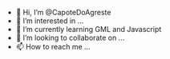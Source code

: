 - 👋 Hi, I’m @CapoteDoAgreste
- 👀 I’m interested in ...
- 🌱 I’m currently learning GML and Javascript
- 💞️ I’m looking to collaborate on ...
- 📫 How to reach me ...

<!---
CapoteDoAgreste/CapoteDoAgreste is a ✨ special ✨ repository because its `README.md` (this file) appears on your GitHub profile.
You can click the Preview link to take a look at your changes.
--->
